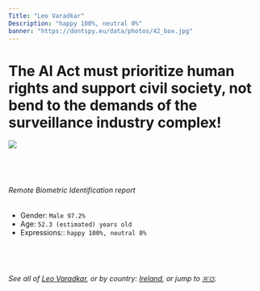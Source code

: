 ```yaml
---
Title: "Leo Varadkar"
Description: "happy 100%, neutral 0%"
banner: "https://dontspy.eu/data/photos/42_box.jpg"
---
```


# The AI Act must prioritize human rights and support civil society, not bend to the demands of the surveillance industry complex!

<link rel="stylesheet" type="text/css" href="/css/blog.css" />

<div class="is-fake" hidden>

_This image is **clearly fake**_, yet we [continue to collect them because the AI Act negotiations](/blog/why-deepfake/) are heading in a direction that will only make people's lives more complicated. For a more in-depth explanation, read: [Double threat: why losing the battle against Face Biometrics would fuel the proliferation of deepfakes](/blog/the-dual-threat-how-losing-the-biometric-battle-fuels-deepfake-proliferation/).


</div>

<!-- <img src="https://dontspy.eu/data/photos/54_box.jpg" /> -->
<img src="https://dontspy.eu/data/photos/42_box.jpg" />

## <br>

###### Remote Biometric Identification report

* <span class="label">Gender:</span> `Male 97.2%`
* <span class="label">Age:</span> `52.3 (estimated) years old`
* <span class="label">Expressions::</span> `happy 100%, neutral 0%`

## <br>

###### See all of [Leo Varadkar](/policymaker#Leo%20Varadkar), or by country: [Ireland](/country#Ireland), or jump to [🇷🇴](/x/141).

## <br>
